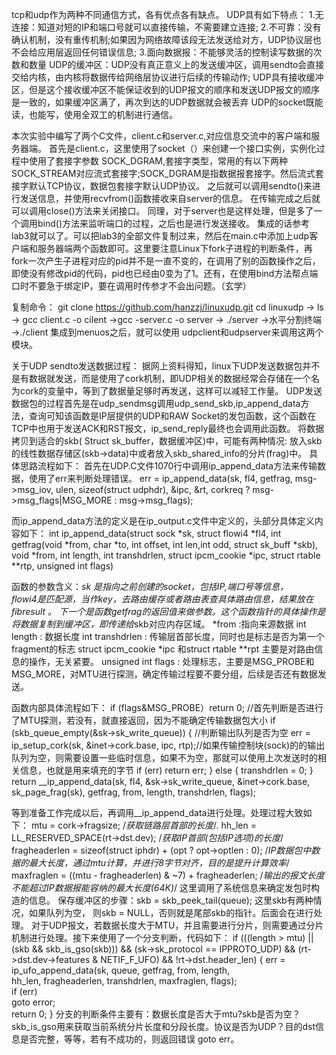 tcp和udp作为两种不同通信方式，各有优点各有缺点。
UDP具有如下特点：
1.无连接：知道对短的IP和端口号就可以直接传输，不需要建立连接;
2.不可靠：没有确认机制，没有重传机制;如果因为网络故障该段无法发送给对方，UDP协议层也不会给应用层返回任何错误信息;
3.面向数据报：不能够灵活的控制读写数据的次数和数量
UDP的缓冲区：UDP没有真正意义上的发送缓冲区，调用sendto会直接交给内核，由内核将数据传给网络层协议进行后续的传输动作;
UDP具有接收缓冲区，但是这个接收缓冲区不能保证收到的UDP报文的顺序和发送UDP报文的顺序是一致的，如果缓冲区满了，再次到达的UDP数据就会被丢弃
UDP的socket既能读，也能写，使用全双工的机制进行通信。

本次实验中编写了两个C文件，client.c和server.c,对应信息交流中的客户端和服务器端。
首先是client.c，这里使用了socket（）来创建一个接口实例，实例化过程中使用了套接字参数 SOCK_DGRAM,套接字类型，常用的有以下两种SOCK_STREAM对应流式套接字;SOCK_DGRAM是指数据报套接字。然后流式套接字默认TCP协议，数据包套接字默认UDP协议。
之后就可以调用sendto()来进行发送信息，并使用recvfrom()函数接收来自server的信息。
在传输完成之后就可以调用close()方法来关闭接口。
同理，对于server也是这样处理，但是多了一个调用bind()方法来监听端口的过程，之后也是进行发送接收。
集成的话参考lab3就可以了。可以把lab3的全部文件复制过来，然后在main.c中添加上udp客户端和服务器端两个函数即可。这里要注意Linux下fork子进程的判断条件，再fork一次产生子进程对应的pid并不是一直不变的，在调用了别的函数操作之后，即使没有修改pid的代码，pid也已经由0变为了1。还有，在使用bind方法帮点端口时不要急于绑定IP，要在调用时传参才不会出问题。（玄学）

 复制命令： git clone https://github.com/hanzzj/linuxudp.git
 cd linuxudp -> ls -> gcc client.c -o cilent ->gcc -server.c -o server -> ./server ->水平分割终端 ->./client
 集成到menuos之后，就可以使用 udpclient和udpserver来调用这两个模块。
 
 
 关于UDP sendto发送数据过程：
 据网上资料得知，linux下UDP发送数据包并不是有数据就发送，而是使用了cork机制，即UDP相关的数据经常会存储在一个名为cork的变量中，等到了数据量足够时再发送，这样可以减轻工作量。
 UDP发送数据包的过程首先是在udp_sendmsg调用udp_send_skb,ip_append_data方法，查询可知该函数是IP层提供的UDP和RAW Socket的发包函数，这个函数在TCP中也用于发送ACK和RST报文，ip_send_reply最终也会调用此函数。
 将数据拷贝到适合的skb( Struct sk_buffer，数据缓冲区)中，可能有两种情况: 放入skb的线性数据存储区(skb->data)中或者放入skb_shared_info的分片(frag)中。
 具体思路流程如下：
 首先在UDP.C文件1070行中调用ip_append_data方法来传输数据，使用了err来判断处理错误。
 err = ip_append_data(sk, fl4, getfrag, msg->msg_iov, ulen,
		     sizeof(struct udphdr), &ipc, &rt,
		     corkreq ? msg->msg_flags|MSG_MORE : msg->msg_flags);
  
 而ip_append_data方法的定义是在ip_output.c文件中定义的，头部分具体定义内容如下：
 int ip_append_data(struct sock *sk, struct flowi4 *fl4,
		   int getfrag(void *from, char *to, int offset, int len,int odd, struct sk_buff *skb),
		   void *from, int length, int transhdrlen,
		   struct ipcm_cookie *ipc, struct rtable **rtp,
	    unsigned int flags)
     
 函数的参数含义：*sk 是指向之前创建的socket，包括IP,端口号等信息，     
              flowi4是匹配源，当作key，去路由缓存或者路由表查具体路由信息，结果放在fibresult 。
              下一个是函数getfrag的返回值来做参数。这个函数指针的具体操作是将数据复制到缓冲区，即传递给*skb对应内存区域。
               *from :指向来源数据 
              int length : 数据长度
              int transhdrlen : 传输层首部长度，同时也是标志是否为第一个fragment的标志
              struct ipcm_cookie *ipc 和struct rtable **rpt 主要是对路由信息的操作，无关紧要。 
              unsigned int flags : 处理标志，主要是MSG_PROBE和MSG_MORE，对MTU进行探测，确定传输过程要不要分组，后续是否还有数据发送。
              
函数内部具体流程如下：
if (flags&MSG_PROBE）return 0; //首先判断是否进行了MTU探测，若没有，就直接返回，因为不能确定传输数据包大小
if (skb_queue_empty(&sk->sk_write_queue)) {  //判断输出队列是否为空
	err = ip_setup_cork(sk, &inet->cork.base, ipc, rtp);//如果传输控制块(sock)的的输出队列为空，则需要设置一些临时信息，如果不为空，那就可以使用上次发送时的相关信息，也就是用来填充的字节
if (err)
		return err;
	} else {
		transhdrlen = 0;
	}
return __ip_append_data(sk, fl4, &sk->sk_write_queue, &inet->cork.base,
				sk_page_frag(sk), getfrag,
				from, length, transhdrlen, flags);
    
 等到准备工作完成以后，再调用__ip_append_data进行处理。处理过程大致如下：
 mtu = cork->fragsize; /*获取链路层首部的长度*/.     hh_len = LL_RESERVED_SPACE(rt->dst.dev);  /*获取IP首部(包括IP选项)的长度*/     fragheaderlen = sizeof(struct iphdr) + (opt ? opt->optlen : 0);    /*IP数据包中数据的最大长度，通过mtu计算，并进行8字节对齐，目的是提升计算效率*/     maxfraglen = ((mtu - fragheaderlen) & ~7) + fragheaderlen;    /*输出的报文长度不能超过IP数据报能容纳的最大长度(64K)*/
 这里调用了系统信息来确定发包时构造的信息。
 保存缓冲区的步骤：skb = skb_peek_tail(queue); 
 这里skb有两种情况，如果队列为空， 则skb = NULL，否则就是尾部skb的指针。后面会在进行处理。
 对于UDP报文，若数据长度大于MTU，并且需要进行分片，则需要通过分片机制进行处理。接下来使用了一个分支判断，代码如下：
 if (((length > mtu) || (skb && skb_is_gso(skb))) &&	    (sk->sk_protocol == IPPROTO_UDP) &&	    (rt->dst.dev->features & NETIF_F_UFO) && !rt->dst.header_len)
 {      err = ip_ufo_append_data(sk, queue, getfrag, from, length,				
        hh_len, fragheaderlen, transhdrlen,					 maxfraglen, flags);		
	if (err)			
	  goto error;		
	return 0;	}
分支的判断条件主要有：数据长度是否大于mtu?skb是否为空？skb_is_gso用来获取当前系统分片长度和分段长度。协议是否为UDP？目的dst信息是否完整，等等，若有不成功的，则返回错误 goto err。




              
              
              
